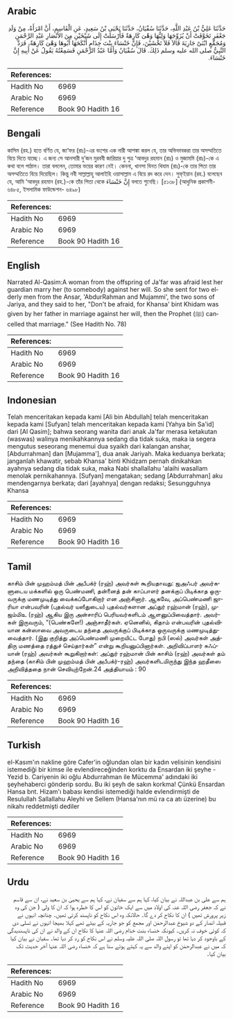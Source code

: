 ## Arabic


<div dir="rtl" lang="ar" style={{fontSize:'larger',backgroundColor:'#f8f9fa',padding:20}}>
حَدَّثَنَا عَلِيُّ بْنُ عَبْدِ اللَّهِ، حَدَّثَنَا سُفْيَانُ، حَدَّثَنَا يَحْيَى بْنُ سَعِيدٍ، عَنِ الْقَاسِمِ، أَنَّ امْرَأَةً، مِنْ وَلَدِ جَعْفَرٍ تَخَوَّفَتْ أَنْ يُزَوِّجَهَا وَلِيُّهَا وَهْىَ كَارِهَةٌ فَأَرْسَلَتْ إِلَى شَيْخَيْنِ مِنَ الأَنْصَارِ عَبْدِ الرَّحْمَنِ وَمُجَمِّعٍ ابْنَىْ جَارِيَةَ قَالاَ فَلاَ تَخْشَيْنَ، فَإِنَّ خَنْسَاءَ بِنْتَ خِذَامٍ أَنْكَحَهَا أَبُوهَا وَهْىَ كَارِهَةٌ، فَرَدَّ النَّبِيُّ صلى الله عليه وسلم ذَلِكَ‏.‏ قَالَ سُفْيَانُ وَأَمَّا عَبْدُ الرَّحْمَنِ فَسَمِعْتُهُ يَقُولُ عَنْ أَبِيهِ إِنَّ خَنْسَاءَ‏.‏
</div>
<div style={{backgroundColor:'#f8f9fa',padding:20, marginBottom: 10}}><table> <thead> <tr> <th>References:</th> <th></th> </tr> </thead> <tbody><tr><td>Hadith No</td><td>6969</td></tr><tr><td>Arabic No</td><td>6969</td></tr><tr><td>Reference</td><td>Book 90 Hadith 16</td></tr></tbody></table></div>

## Bengali


<div dir="ltr" lang="bn" style={{fontSize:'larger',backgroundColor:'#f8f9fa',padding:20}}>
কাসিম (রহ.) হতে বর্ণিত যে, জা‘ফর (রাঃ)-এর বংশের এক নারী আশঙ্কা করল যে, তার অভিভাবকরা তার অসম্মতিতে বিয়ে দিতে যাচ্ছে। এ জন্য সে আনসারী দু’জন মুরববী জারিয়ার দু পুত্র ‘আবদুর রহমান (রাঃ) ও মুজামমি (রাঃ)-কে এ কথা বলে পাঠাল। তারা বললেন, তোমার ভয়ের কারণ নেই। কেননা, খানসা বিনত খিযাম (রাঃ)-কে তার পিতা তার অসম্মতিতে বিয়ে দিয়েছিল। কিন্তু নবী সাল্লাল্লাহু আলাইহি ওয়াসাল্লাম এ বিয়ে রদ করে দেন। সুফ্ইয়ান (রহ.) বলেছেন যে, আমি ‘আবদুর রহমান (রহ.)-কে তাঁর পিতা থেকে إِنَّ خَنْسَاءَ বলতে শুনেছি। [৫১৩৮] (আধুনিক প্রকাশনী- ৬৪৮৫, ইসলামিক ফাউন্ডেশন- ৬৪৯৮)
</div>
<div style={{backgroundColor:'#f8f9fa',padding:20, marginBottom: 10}}><table> <thead> <tr> <th>References:</th> <th></th> </tr> </thead> <tbody><tr><td>Hadith No</td><td>6969</td></tr><tr><td>Arabic No</td><td>6969</td></tr><tr><td>Reference</td><td>Book 90 Hadith 16</td></tr></tbody></table></div>

## English


<div dir="ltr" lang="en" style={{fontSize:'larger',backgroundColor:'#f8f9fa',padding:20}}>
Narrated Al-Qasim:A woman from the offspring of Ja'far was afraid lest her guardian marry her (to somebody) against her will. So she sent for two elderly men from the Ansar, 'AbdurRahman and Mujammi', the two sons of Jariya, and they said to her, "Don't be afraid, for Khansa' bint Khidam was given by her father in marriage against her will, then the Prophet (ﷺ) cancelled that marriage." (See Hadith No. 78)
</div>
<div style={{backgroundColor:'#f8f9fa',padding:20, marginBottom: 10}}><table> <thead> <tr> <th>References:</th> <th></th> </tr> </thead> <tbody><tr><td>Hadith No</td><td>6969</td></tr><tr><td>Arabic No</td><td>6969</td></tr><tr><td>Reference</td><td>Book 90 Hadith 16</td></tr></tbody></table></div>

## Indonesian


<div dir="ltr" lang="id" style={{fontSize:'larger',backgroundColor:'#f8f9fa',padding:20}}>
Telah menceritakan kepada kami [Ali bin Abdullah] telah menceritakan kepada kami [Sufyan] telah menceritakan kepada kami [Yahya bin Sa'id] dari [Al Qasim]; bahwa seorang wanita dari anak Ja'far merasa ketakutan (waswas) walinya menikahkannya sedang dia tidak suka, maka ia segera mengutus seseorang menemui dua syaikh dari kalangan anshar, [Abdurrahman] dan [Mujamma'], dua anak Jariyah. Maka keduanya berkata; janganlah khawatir, sebab Khansa' binti Khidzam pernah dinikahkan ayahnya sedang dia tidak suka, maka Nabi shallallahu 'alaihi wasallam menolak pernikahannya. [Sufyan] mengatakan; sedang [Abdurrahman] aku mendengarnya berkata; dari [ayahnya] dengan redaksi; Sesungguhnya Khansa
</div>
<div style={{backgroundColor:'#f8f9fa',padding:20, marginBottom: 10}}><table> <thead> <tr> <th>References:</th> <th></th> </tr> </thead> <tbody><tr><td>Hadith No</td><td>6969</td></tr><tr><td>Arabic No</td><td>6969</td></tr><tr><td>Reference</td><td>Book 90 Hadith 16</td></tr></tbody></table></div>

## Tamil


<div dir="ltr" lang="ta" style={{fontSize:'larger',backgroundColor:'#f8f9fa',padding:20}}>
காசிம் பின் முஹம்மத் பின் அபீபக்ர் (ரஹ்) அவர்கள் கூறியதாவது: ஜஅஃபர் அவர்களுடைய மக்களில் ஒரு பெண்மணி, தன்னைத் தன் காப்பாளர் தனக்குப் பிடிக்காத ஒருவருக்கு மணமுடித்து வைக்கப்போகிறார் என அஞ்சினார். ஆகவே, அப்பெண்மணி ஜாரியா என்பவரின் (புதல்வர் யஸீதுடைய) புதல்வர்களான அப்துர் ரஹ்மான் (ரஹ்), முஜம்மிஉ (ரஹ்) ஆகிய இரு அன்சாரிப் பெரியவர்களிடம் ஆளனுப்பிவைத்தார். அவர்கள் இருவரும், “(பெண்களே!) அஞ்சாதீர்கள். ஏனெனில், கிதாம் என்பவரின் புதல்வியான கன்ஸாவை அவருடைய தந்தை அவருக்குப் பிடிக்காத ஒருவருக்கு மணமுடித்துவைத்தார். (இது குறித்து அப்பெண்மணி முறையிட்ட போது) நபி (ஸல்) அவர்கள் அத்திரு மணத்தை ரத்துச் செய்தார்கள்” என்று கூறியனுப்பினார்கள். அறிவிப்பாளர் சுஃப்யான் (ரஹ்) அவர்கள் கூறுகிறார்கள்: அப்துர் ரஹ்மான் பின் காசிம் (ரஹ்) அவர்கள் தம் தந்தை (காசிம் பின் முஹம்மத் பின் அபீபக்ர்-ரஹ்) அவர்களிடமிருந்து இந்த ஹதீஸை அறிவித்ததை நான் செவியுற்றேன்.24 அத்தியாயம் : 90
</div>
<div style={{backgroundColor:'#f8f9fa',padding:20, marginBottom: 10}}><table> <thead> <tr> <th>References:</th> <th></th> </tr> </thead> <tbody><tr><td>Hadith No</td><td>6969</td></tr><tr><td>Arabic No</td><td>6969</td></tr><tr><td>Reference</td><td>Book 90 Hadith 16</td></tr></tbody></table></div>

## Turkish


<div dir="ltr" lang="tr" style={{fontSize:'larger',backgroundColor:'#f8f9fa',padding:20}}>
el-Kasım'ın nakline göre Cafer'in oğlundan olan bir kadın velisinin kendisini istemediği bir kimse ile evlendireceğinden korktu da Ensardan iki şeyhe -Yezid b. Cariyenin iki oğlu Abdurrahman ile Mücemma' adındaki iki şeyhehaberci gönderip sordu. Bu iki şeyh de sakın korkma! Çünkü Ensardan Hansa bnt. Hizam'ı babası kendisi istemediği halde evlendirmişti de Resulullah Sallallahu Aleyhi ve Sellem (Hansa'nın mü ra ca atı üzerine) bu nikahı reddetmişti dediler
</div>
<div style={{backgroundColor:'#f8f9fa',padding:20, marginBottom: 10}}><table> <thead> <tr> <th>References:</th> <th></th> </tr> </thead> <tbody><tr><td>Hadith No</td><td>6969</td></tr><tr><td>Arabic No</td><td>6969</td></tr><tr><td>Reference</td><td>Book 90 Hadith 16</td></tr></tbody></table></div>

## Urdu


<div dir="rtl" lang="ur" style={{fontSize:'larger',backgroundColor:'#f8f9fa',padding:20}}>
ہم سے علی بن عبداللہ نے بیان کیا، کہا ہم سے سفیان نے، کہا ہم سے یحییٰ بن سعید نے، ان سے قاسم نے کہ جعفر رضی اللہ عنہ کی اولاد میں سے ایک خاتون کو اس کا خطرہ ہوا کہ ان کا ولی ( جن کی وہ زیر پرورش تھیں ) ان کا نکاح کر دے گا۔ حالانکہ وہ اس نکاح کو ناپسند کرتی تھیں۔ چنانچہ انہوں نے قبیلہ انصار کے دو شیوخ عبدالرحمٰن اور مجمع کو جو جاریہ کے بیٹے تھے کہلا بھیجا انہوں نے تسلی دی کہ کوئی خوف نہ کریں۔ کیونکہ خنساء بنت خذام رضی اللہ عنہا کا نکاح ان کے والد نے ان کی ناپسندیدگی کے باوجود کر دیا تھا تو رسول اللہ صلی اللہ علیہ وسلم نے اس نکاح کو رد کر دیا تھا۔ سفیان نے بیان کیا کہ میں نے عبدالرحمٰن کو اپنے والد سے یہ کہتے ہوئے سنا ہے کہ خنساء رضی اللہ عنہا آخر حدیث تک بیان کیا۔
</div>
<div style={{backgroundColor:'#f8f9fa',padding:20, marginBottom: 10}}><table> <thead> <tr> <th>References:</th> <th></th> </tr> </thead> <tbody><tr><td>Hadith No</td><td>6969</td></tr><tr><td>Arabic No</td><td>6969</td></tr><tr><td>Reference</td><td>Book 90 Hadith 16</td></tr></tbody></table></div>